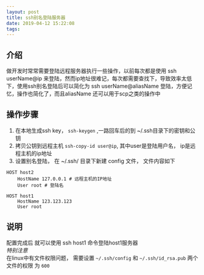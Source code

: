 ```yaml
---
layout: post
title: ssh别名登陆服务器
date: 2019-04-12 15:22:08
tags:
---
```


## 介绍
做开发时常常需要登陆远程服务器执行一些操作，以前每次都是使用 ssh userName@ip 来登陆，然而ip地址很难记，每次都需要查找下，导致效率太低下，使用ssh别名登陆后可以简化为 ssh userName@aliasName 登陆，方便记忆，操作也简化了，而且aliasName 还可以用于scp之类的操作中

## 操作步骤
1. 在本地生成ssh key， `ssh-keygen` ,一路回车后的到 ~/.ssh目录下的密钥和公钥
2. 拷贝公钥到远程主机 `ssh-copy-id user@ip`, 其中user是登陆用户名， ip是远程主机的ip地址
3. 设置别名登陆， 在 ~/.ssh/ 目录下新建 config 文件， 文件内容如下
```
HOST host2
    HostName 127.0.0.1 # 远程主机的IP地址
    User root # 登陆名

HOST host1
    HostName 123.123.123
    User root
```
## 说明
配置完成后 就可以使用 ssh host1 命令登陆host1服务器   
*特别注意*   
在linux中有文件权限问题， 需要设置 `~/.ssh/config` 和 `~/.ssh/id_rsa.pub` 两个文件的权限 为 `600`

